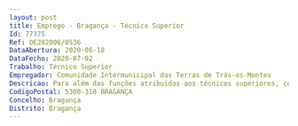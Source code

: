 ```yaml
--- 
layout: post
title: Emprego - Bragança - Técnico Superior
Id: 77375
Ref: OE202006/0536
DataAbertura: 2020-06-18
DataFecho: 2020-07-02
Trabalho: Técnico Superior
Empregador: Comunidade Intermunicipal das Terras de Trás-os-Montes
Descricao: Para além das funções atribuídas aos técnicos superiores, compete lhe especificamente  o desenvolvimento de projetos com diversos graus de complexidade na área do design, produção gráfica, comunicação marketing e gestão de contas, designadamente Desenvolvimento de trabalhos de comunicação above e below the line, criação e gestão de projetos web, de design corporativo e de design editorial, o desenvolvimento de campanhas publicitárias, participação na definição, execução e controlo da qualidade gráfica, a promoção e dinamização da comunidade, o planeamento e coordenação de eventos, o desenvolvimento e implementação da estratégia de promoção e comunicação, assessoria interna de comunicação, materialização e operacionalização de parcerias, colaboração no desenvolvimento de estratégias de marketing para a promoção de produtos locais, exercer as demais funções que lhe forem confiadas e resultarem do normal desempenho das suas tarefas, bem como outras funções não especificadas
CodigoPostal: 5300-318 BRAGANÇA
Concelho: Bragança
Distrito: Bragança
--- 
```

